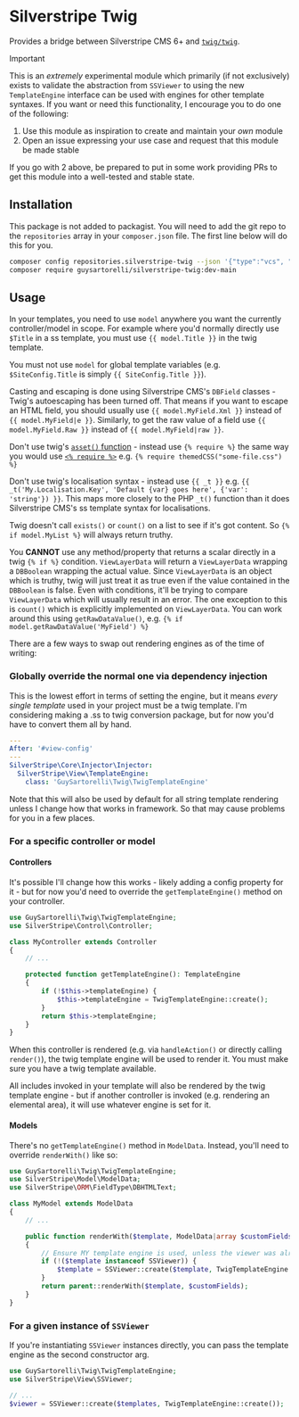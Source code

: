 # Silverstripe Twig

Provides a bridge between Silverstripe CMS 6+ and [`twig/twig`](https://github.com/twigphp/Twig/).

> [!IMPORTANT]
> This is an _extremely_ experimental module which primarily (if not exclusively) exists to validate the abstraction from `SSViewer` to using the new `TemplateEngine` interface can be used with engines for other template syntaxes.
> If you want or need this functionality, I encourage you to do one of the following:
>
> 1. Use this module as inspiration to create and maintain your _own_ module
> 1. Open an issue expressing your use case and request that this module be made stable
>
> If you go with 2 above, be prepared to put in some work providing PRs to get this module into a well-tested and stable state.

## Installation

This package is not added to packagist. You will need to add the git repo to the `repositories` array in your `composer.json` file. The first line below will do this for you.

```bash
composer config repositories.silverstripe-twig --json '{"type":"vcs", "url":"git@github.com:GuySartorelli/silverstripe-twig.git"}'
composer require guysartorelli/silverstripe-twig:dev-main
```

## Usage

In your templates, you need to use `model` anywhere you want the currently controller/model in scope. For example where you'd normally directly use `$Title` in a ss template, you must use `{{ model.Title }}` in the twig template.

You must not use `model` for global template variables (e.g. `$SiteConfig.Title` is simply `{{ SiteConfig.Title }}`).

Casting and escaping is done using Silverstripe CMS's `DBField` classes - Twig's autoescaping has been turned off. That means if you want to escape an HTML field, you should usually use `{{ model.MyField.Xml }}` instead of `{{ model.MyField|e }}`. Similarly, to get the raw value of a field use `{{ model.MyField.Raw }}` instead of `{{ model.MyField|raw }}`.

Don't use twig's [`asset()` function](https://symfony.com/doc/current/templates.html#templates-link-to-assets) - instead use `{% require %}` the same way you would use [`<% require %>`](https://docs.silverstripe.org/en/developer_guides/templates/requirements/#template-requirements-api) e.g. `{% require themedCSS("some-file.css") %}`

Don't use twig's localisation syntax - instead use `{{ _t }}` e.g. `{{ _t('My.Localisation.Key', 'Default {var} goes here', {'var': 'string'}) }}`. This maps more closely to the PHP `_t()` function than it does Silverstripe CMS's ss template syntax for localisations.

Twig doesn't call `exists()` or `count()` on a list to see if it's got content. So `{% if model.MyList %}` will always return truthy.

You **CANNOT** use any method/property that returns a scalar directly in a twig `{% if %}` condition. `ViewLayerData` will return a `ViewLayerData` wrapping a `DBBoolean` wrapping the actual value. Since `ViewLayerData` is an object which is truthy, twig will just treat it as true even if the value contained in the `DBBoolean` is false. Even with conditions, it'll be trying to compare `ViewLayerData` which will usually result in an error.
The one exception to this is `count()` which is explicitly implemented on `ViewLayerData`.
You can work around this using `getRawDataValue()`, e.g. `{% if model.getRawDataValue('MyField') %}`

There are a few ways to swap out rendering engines as of the time of writing:

### Globally override the normal one via dependency injection

This is the lowest effort in terms of setting the engine, but it means _every single template_ used in your project must be a twig template. I'm considering making a .ss to twig conversion package, but for now you'd have to convert them all by hand.

```yml
---
After: '#view-config'
---
SilverStripe\Core\Injector\Injector:
  SilverStripe\View\TemplateEngine:
    class: 'GuySartorelli\Twig\TwigTemplateEngine'
```

Note that this will also be used by default for all string template rendering unless I change how that works in framework. So that may cause problems for you in a few places.

### For a specific controller or model

#### Controllers

It's possible I'll change how this works - likely adding a config property for it - but for now you'd need to override the `getTemplateEngine()` method on your controller.

```php
use GuySartorelli\Twig\TwigTemplateEngine;
use SilverStripe\Control\Controller;

class MyController extends Controller
{
    // ...

    protected function getTemplateEngine(): TemplateEngine
    {
        if (!$this->templateEngine) {
            $this->templateEngine = TwigTemplateEngine::create();
        }
        return $this->templateEngine;
    }
}
```

When this controller is rendered (e.g. via `handleAction()` or directly calling `render()`), the twig template engine will be used to render it. You must make sure you have a twig template available.

All includes invoked in your template will also be rendered by the twig template engine - but if another controller is invoked (e.g. rendering an elemental area), it will use whatever engine is set for it.

#### Models

There's no `getTemplateEngine()` method in `ModelData`. Instead, you'll need to override `renderWith()` like so:

```php
use GuySartorelli\Twig\TwigTemplateEngine;
use SilverStripe\Model\ModelData;
use SilverStripe\ORM\FieldType\DBHTMLText;

class MyModel extends ModelData
{
    // ...

    public function renderWith($template, ModelData|array $customFields = []): DBHTMLText
    {
        // Ensure MY template engine is used, unless the viewer was already explicitly instantiated
        if (!($template instanceof SSViewer)) {
            $template = SSViewer::create($template, TwigTemplateEngine::create());
        }
        return parent::renderWith($template, $customFields);
    }
}
```

### For a given instance of `SSViewer`

If you're instantiating `SSViewer` instances directly, you can pass the template engine as the second constructor arg.

```php
use GuySartorelli\Twig\TwigTemplateEngine;
use SilverStripe\View\SSViewer;

// ...
$viewer = SSViewer::create($templates, TwigTemplateEngine::create());
```
